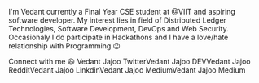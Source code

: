 I'm Vedant currently a Final Year CSE student at @VIIT and aspiring software developer. My interest lies in field of Distributed Ledger Technologies, Software Development, DevOps and Web Security. Occasionaly I do participate in Hackathons and I have a love/hate relationship with Programming 😐

Connect with me 😃
Vedant Jajoo TwitterVedant Jajoo DEVVedant Jajoo RedditVedant Jajoo LinkdinVedant Jajoo MediumVedant Jajoo Medium